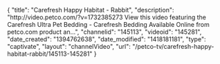 {
    "title": "Carefresh Happy Habitat - Rabbit",
    "description": "http:\/\/video.petco.com\/?v=1732385273 View this video featuring the Carefresh Ultra Pet Bedding - Carefresh Bedding Available Online from petco.com product an...",
    "channelid": "145113",
    "videoid": "145281",
    "date_created": "1394762638",
    "date_modified": "1418181181",
    "type": "captivate",
    "layout": "channelVideo",
    "url": "\/petco-tv\/carefresh-happy-habitat-rabbit\/145113-145281"
}